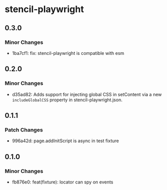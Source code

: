 # stencil-playwright

## 0.3.0

### Minor Changes

- 1ba7cf1: fix: stencil-playwright is compatible with esm

## 0.2.0

### Minor Changes

- d35ad82: Adds support for injecting global CSS in setContent via a new `includeGlobalCSS` property in stencil-playwright.json.

## 0.1.1

### Patch Changes

- 996a42d: page.addInitScript is async in test fixture

## 0.1.0

### Minor Changes

- fb876e0: feat(fixture): locator can spy on events
